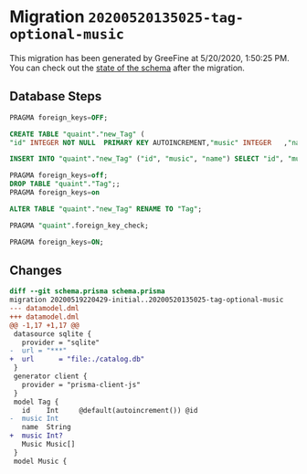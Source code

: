 # Migration `20200520135025-tag-optional-music`

This migration has been generated by GreeFine at 5/20/2020, 1:50:25 PM.
You can check out the [state of the schema](./schema.prisma) after the migration.

## Database Steps

```sql
PRAGMA foreign_keys=OFF;

CREATE TABLE "quaint"."new_Tag" (
"id" INTEGER NOT NULL  PRIMARY KEY AUTOINCREMENT,"music" INTEGER   ,"name" TEXT NOT NULL  )

INSERT INTO "quaint"."new_Tag" ("id", "music", "name") SELECT "id", "music", "name" FROM "quaint"."Tag"

PRAGMA foreign_keys=off;
DROP TABLE "quaint"."Tag";;
PRAGMA foreign_keys=on

ALTER TABLE "quaint"."new_Tag" RENAME TO "Tag";

PRAGMA "quaint".foreign_key_check;

PRAGMA foreign_keys=ON;
```

## Changes

```diff
diff --git schema.prisma schema.prisma
migration 20200519220429-initial..20200520135025-tag-optional-music
--- datamodel.dml
+++ datamodel.dml
@@ -1,17 +1,17 @@
 datasource sqlite {
   provider = "sqlite"
-  url = "***"
+  url      = "file:./catalog.db"
 }
 generator client {
   provider = "prisma-client-js"
 }
 model Tag {
   id    Int     @default(autoincrement()) @id
-  music Int
   name  String
+  music Int?
   Music Music[]
 }
 model Music {
```
